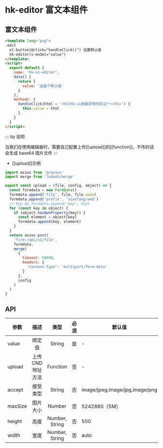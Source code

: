 # hk-editor 富文本组件

## 富文本组件

<template>
  <hk-ui-editor/>
</template>

```html
<template lang="pug">
.edit
  el-button(@click="handleClick()") 设置默认值
  hk-editor(v-model="value")
</template>
<script>
  export default {
    name: 'hk-ui-editor',
    data() {
      return {
        value: '这是个默认值'
      }
    },
    methods: {
      handleClick(html = '<h1>hk-ui是最好用的UI之一</h1>') {
        this.value = html
      }
    }
  }
</script>
```

::: tip 说明

当我们在使用编辑器时，需要自己配置上传[[upload]]的[[function]]，不传的话会生成 base64 图片文件
:::

- [[upload]]示例

```js
import axios from '@/axios'
import merge from 'lodash/merge'

export const upload = (file, config, object) => {
  const formdata = new FormData()
  formdata.append('file', file, file.name)
  formdata.append('prefix', 'xiaofang-web')
  // key && formdata.append('key', key)
  for (const key in object) {
    if (object.hasOwnProperty(key)) {
      const element = object[key]
      formdata.append(key, element)
    }
  }
  return axios.post(
    'fire:/api/v1/file',
    formdata,
    merge(
      {
        timeout: 50000,
        headers: {
          'Content-Type': 'multipart/form-data'
        }
      },
      config
    )
  )
}
```

## API

| 参数    |       描述        |      类型      | 必须 | 默认值                         |
| ------- | :---------------: | :------------: | :--: | ------------------------------ |
| value   |      绑定值       |     String     |  是  | -                              |
| upload  | 上传 CND 地址方法 |    Function    |  否  | -                              |
| accept  |     接受类型      |     String     |  否  | image/jpeg,image/jpg,image/png |
| maxSize |     图片大小      |     Number     |  否  | 5242880（5M）                  |
| height  |       高度        | Number, String |  否  | 500                            |
| width   |       宽度        | Number, String |  否  | auto                           |
